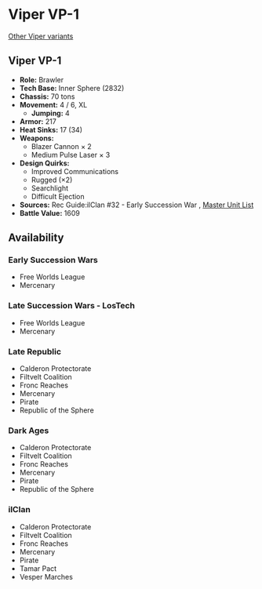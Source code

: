 # Viper VP-1 

[Other Viper variants](../viper.md) 

## Viper VP-1 

- **Role:** Brawler 
- **Tech Base:** Inner Sphere (2832) 
- **Chassis:** 70 tons 
- **Movement:** 4 / 6, XL 
  - **Jumping:** 4 
- **Armor:** 217 
- **Heat Sinks:** 17 (34) 
- **Weapons:** 
  - Blazer Cannon × 2 
  - Medium Pulse Laser × 3 
- **Design Quirks:** 
  - Improved Communications 
  - Rugged (×2) 
  - Searchlight 
  - Difficult Ejection 
- **Sources:** Rec Guide:ilClan #32 - Early Succession War , [Master Unit List](http://masterunitlist.info/Unit/Details/9466) 
- **Battle Value:** 1609 

## Availability 

### Early Succession Wars 

- Free Worlds League 
- Mercenary 

### Late Succession Wars - LosTech 

- Free Worlds League 
- Mercenary 

### Late Republic 

- Calderon Protectorate 
- Filtvelt Coalition 
- Fronc Reaches 
- Mercenary 
- Pirate 
- Republic of the Sphere 

### Dark Ages 

- Calderon Protectorate 
- Filtvelt Coalition 
- Fronc Reaches 
- Mercenary 
- Pirate 
- Republic of the Sphere 

### ilClan 

- Calderon Protectorate 
- Filtvelt Coalition 
- Fronc Reaches 
- Mercenary 
- Pirate 
- Tamar Pact 
- Vesper Marches 

